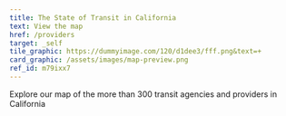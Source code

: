 ```yaml
---
title: The State of Transit in California
text: View the map
href: /providers
target: _self
tile_graphic: https://dummyimage.com/120/d1dee3/fff.png&text=+
card_graphic: /assets/images/map-preview.png
ref_id: m79ixx7
---
```

Explore our map of the more than 300 transit agencies and providers in California